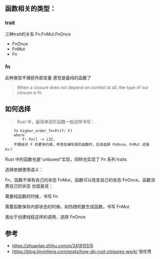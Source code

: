 
## 函数相关的类型：

### trait
三种trait的关系 Fn:FnMut:FnOnce
- FnOnce
- FnMut
- Fn

### fn 
此种类型不捕获外部变量 感觉是最纯的函数了
> When a closure does not depend on context at all, the type of our closure is fn


## 如何选择
>    Rust 中，最简单高阶函数一般这样书写：

        fn higher_order_fn<F>(f: F)
        where
            F: Fn() -> i32,
        不理会对 F 的更多约束，考虑在编写高阶函数时，应该选择 FnOnce，FnMut 还是 Fn？
Rust 中的函数也是“unboxed“实现，同样也实现了 Fn 系列 traits

选择依据使用语义：

Fn，函数不保有自己的状态
FnMut，函数可以改变自己的状态
FnOnce，函数消费自己的状态
也就是说：

需要纯函数的时候，书写 Fn

需要函数保存内部状态的时候，如伪随机数生成函数，书写 FnMut

类似于创建线程这样的调用，选择 FnOnce


## 参考
- https://zhuanlan.zhihu.com/p/341815515
- https://blog.linyinfeng.com/posts/how-do-rust-closures-work/ 很优秀
